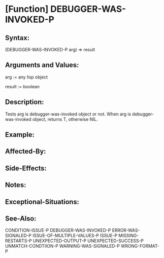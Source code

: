 # [Function] DEBUGGER-WAS-INVOKED-P

## Syntax:

(DEBUGGER-WAS-INVOKED-P arg) => result

## Arguments and Values:

arg := any lisp object

result := boolean

## Description:
Tests arg is debugger-was-invoked object or not.
When arg is debugger-was-invoked object, returns T, otherwise NIL.

## Example:

## Affected-By:

## Side-Effects:

## Notes:

## Exceptional-Situations:

## See-Also:

CONDITION-ISSUE-P
DEBUGGER-WAS-INVOKED-P
ERROR-WAS-SIGNALED-P
ISSUE-OF-MULTIPLE-VALUES-P
ISSUE-P
MISSING-RESTARTS-P
UNEXPECTED-OUTPUT-P
UNEXPECTED-SUCCESS-P
UNMATCH-CONDTIION-P
WARNING-WAS-SIGNALED-P
WRONG-FORMAT-P
